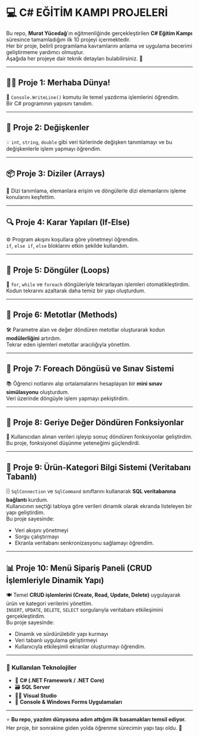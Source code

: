 # 💻 C# EĞİTİM KAMPI PROJELERİ

Bu repo, **Murat Yücedağ**'ın eğitmenliğinde gerçekleştirilen **C# Eğitim Kampı** süresince tamamladığım ilk 10 projeyi içermektedir.  
Her bir proje, belirli programlama kavramlarını anlama ve uygulama becerimi geliştirmeme yardımcı olmuştur.  
Aşağıda her projeye dair teknik detayları bulabilirsiniz. 🚀

---

## 🧑‍💻 **Proje 1: Merhaba Dünya!**
📘 `Console.WriteLine()` komutu ile temel yazdırma işlemlerini öğrendim.  
Bir C# programının yapısını tanıdım.

---

## 🧮 **Proje 2: Değişkenler**
💡 `int`, `string`, `double` gibi veri türlerinde değişken tanımlamayı ve bu değişkenlerle işlem yapmayı öğrendim.

---

## 📦 **Proje 3: Diziler (Arrays)**
🧩 Dizi tanımlama, elemanlara erişim ve döngülerle dizi elemanlarını işleme konularını keşfettim.

---

## 🔍 **Proje 4: Karar Yapıları (If-Else)**
⚙️ Program akışını koşullara göre yönetmeyi öğrendim.  
`if`, `else if`, `else` bloklarını etkin şekilde kullandım.

---

## 🔁 **Proje 5: Döngüler (Loops)**
🔄 `for`, `while` ve `foreach` döngüleriyle tekrarlayan işlemleri otomatikleştirdim.  
Kodun tekrarını azaltarak daha temiz bir yapı oluşturdum.

---

## 🧰 **Proje 6: Metotlar (Methods)**
🛠️ Parametre alan ve değer döndüren metotlar oluşturarak kodun **modülerliğini** artırdım.  
Tekrar eden işlemleri metotlar aracılığıyla yönettim.

---

## 📝 **Proje 7: Foreach Döngüsü ve Sınav Sistemi**
📚 Öğrenci notlarını alıp ortalamalarını hesaplayan bir **mini sınav simülasyonu** oluşturdum.  
Veri üzerinde döngüyle işlem yapmayı pekiştirdim.

---

## 🧠 **Proje 8: Geriye Değer Döndüren Fonksiyonlar**
🧾 Kullanıcıdan alınan verileri işleyip sonuç döndüren fonksiyonlar geliştirdim.  
Bu proje, fonksiyonel düşünme yeteneğimi güçlendirdi.

---

## 💾 **Proje 9: Ürün-Kategori Bilgi Sistemi (Veritabanı Tabanlı)**
🗄️ `SqlConnection` ve `SqlCommand` sınıflarını kullanarak **SQL veritabanına bağlantı** kurdum.  
Kullanıcının seçtiği tabloya göre verileri dinamik olarak ekranda listeleyen bir yapı geliştirdim.  
Bu proje sayesinde:
- Veri akışını yönetmeyi  
- Sorgu çalıştırmayı  
- Ekranla veritabanı senkronizasyonu sağlamayı öğrendim.  

---

## 📊 **Proje 10: Menü Sipariş Paneli (CRUD İşlemleriyle Dinamik Yapı)**
🍽️ Temel **CRUD işlemlerini (Create, Read, Update, Delete)** uygulayarak ürün ve kategori verilerini yönettim.  
`INSERT`, `UPDATE`, `DELETE`, `SELECT` sorgularıyla veritabanı etkileşimini gerçekleştirdim.  
Bu proje sayesinde:
- Dinamik ve sürdürülebilir yapı kurmayı  
- Veri tabanlı uygulama geliştirmeyi  
- Kullanıcıyla etkileşimli ekranlar oluşturmayı öğrendim.  

---

### 🧭 **Kullanılan Teknolojiler**
- 🧱 **C# (.NET Framework / .NET Core)**
- 🗃️ **SQL Server**
- 🧑‍💻 **Visual Studio**
- 📄 **Console & Windows Forms Uygulamaları**

---

⭐ **Bu repo, yazılım dünyasına adım attığım ilk basamakları temsil ediyor.**  
Her proje, bir sonrakine giden yolda öğrenme sürecimin yapı taşı oldu. 💪  
